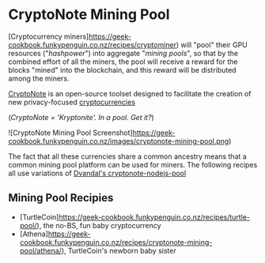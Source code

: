 # CryptoNote Mining Pool

[Cryptocurrency miners]https://geek-cookbook.funkypenguin.co.nz/recipes/cryptominer) will "pool" their GPU resources ("_hashpower_") into aggregate "_mining pools_", so that by the combined effort of all the miners, the pool will receive a reward for the blocks "mined" into the blockchain, and this reward will be distributed among the miners.

[CryptoNote](https://cryptonote.org/) is an open-source toolset designed to facilitate the creation of new privacy-focused  [cryptocurrencies](https://cryptonote.org/coins)

(_CryptoNote = 'Kryptonite'. In a pool. Get it?_)

![CryptoNote Mining Pool Screenshot]https://geek-cookbook.funkypenguin.co.nz/images/cryptonote-mining-pool.png)

The fact that all these currencies share a common ancestry means that a common mining pool platform can be used for miners. The following recipes all use variations of [Dvandal's cryptonote-nodejs-pool ](https://github.com/dvandal/cryptonote-nodejs-pool)

## Mining Pool Recipies

* [TurtleCoin]https://geek-cookbook.funkypenguin.co.nz/recipes/turtle-pool/), the no-BS, fun baby cryptocurrency
* [Athena]https://geek-cookbook.funkypenguin.co.nz/recipes/cryptonote-mining-pool/athena/), TurtleCoin's newborn baby sister
